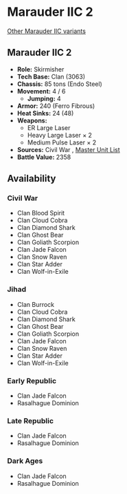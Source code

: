# Marauder IIC 2 

[Other Marauder IIC variants](../marauder_iic.md) 

## Marauder IIC 2 

- **Role:** Skirmisher 
- **Tech Base:** Clan (3063) 
- **Chassis:** 85 tons (Endo Steel) 
- **Movement:** 4 / 6 
  - **Jumping:** 4 
- **Armor:** 240 (Ferro Fibrous) 
- **Heat Sinks:** 24 (48) 
- **Weapons:** 
  - ER Large Laser 
  - Heavy Large Laser × 2 
  - Medium Pulse Laser × 2 
- **Sources:** Civil War , [Master Unit List](http://masterunitlist.info/Unit/Details/2066/marauder-iic-2) 
- **Battle Value:** 2358 

## Availability 

### Civil War 

- Clan Blood Spirit 
- Clan Cloud Cobra 
- Clan Diamond Shark 
- Clan Ghost Bear 
- Clan Goliath Scorpion 
- Clan Jade Falcon 
- Clan Snow Raven 
- Clan Star Adder 
- Clan Wolf-in-Exile 

### Jihad 

- Clan Burrock 
- Clan Cloud Cobra 
- Clan Diamond Shark 
- Clan Ghost Bear 
- Clan Goliath Scorpion 
- Clan Jade Falcon 
- Clan Snow Raven 
- Clan Star Adder 
- Clan Wolf-in-Exile 

### Early Republic 

- Clan Jade Falcon 
- Rasalhague Dominion 

### Late Republic 

- Clan Jade Falcon 
- Rasalhague Dominion 

### Dark Ages 

- Clan Jade Falcon 
- Rasalhague Dominion 

